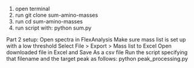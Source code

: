 1. open terminal
2. run git clone sum-amino-masses
3. run cd sum-amino-masses
4. run script with: python sum.py <desired mass total>


Part 2 setup:
Open spectra in FlexAnalysis
Make sure mass list is set up with a low threshold
Select File > Export > Mass list to Excel
Open downloaded file in Excel and Save As a csv file
Run the script specifying that filename and the target peak as follows:
    python peak_processing.py <name of csv input file> <target peak>